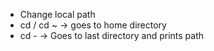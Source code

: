 - Change local path
- cd / cd ~ -> goes to home directory
- cd - -> Goes to last directory and prints path